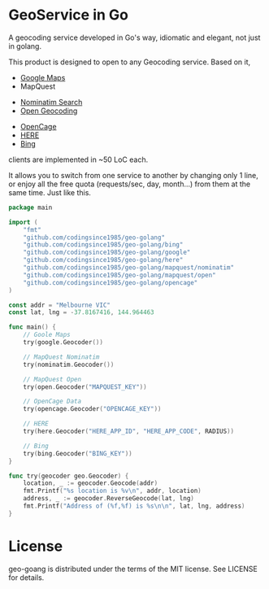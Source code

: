 GeoService in Go
=

A geocoding service developed in Go's way, idiomatic and elegant, not just in golang.

This product is designed to open to any Geocoding service. Based on it,
+ [Google Maps](https://developers.google.com/maps/documentation/geocoding/)
+ MapQuest
 - [Nominatim Search](http://open.mapquestapi.com/nominatim/)
 - [Open Geocoding](http://open.mapquestapi.com/geocoding/)
+ [OpenCage](http://geocoder.opencagedata.com/api.html)
+ [HERE](https://developer.here.com/rest-apis/documentation/geocoder)
+ [Bing](https://msdn.microsoft.com/en-us/library/ff701715.aspx)

clients are implemented in ~50 LoC each.

It allows you to switch from one service to another by changing only 1 line, or enjoy all the free quota (requests/sec, day, month...) from them at the same time. Just like this.

```go
package main

import (
	"fmt"
	"github.com/codingsince1985/geo-golang"
	"github.com/codingsince1985/geo-golang/bing"
	"github.com/codingsince1985/geo-golang/google"
	"github.com/codingsince1985/geo-golang/here"
	"github.com/codingsince1985/geo-golang/mapquest/nominatim"
	"github.com/codingsince1985/geo-golang/mapquest/open"
	"github.com/codingsince1985/geo-golang/opencage"
)

const addr = "Melbourne VIC"
const lat, lng = -37.8167416, 144.964463

func main() {
	// Goole Maps
	try(google.Geocoder())

	// MapQuest Nominatim
	try(nominatim.Geocoder())

	// MapQuest Open
	try(open.Geocoder("MAPQUEST_KEY"))

	// OpenCage Data
	try(opencage.Geocoder("OPENCAGE_KEY"))

	// HERE
	try(here.Geocoder("HERE_APP_ID", "HERE_APP_CODE", RADIUS))

	// Bing
	try(bing.Geocoder("BING_KEY"))
}

func try(geocoder geo.Geocoder) {
	location, _ := geocoder.Geocode(addr)
	fmt.Printf("%s location is %v\n", addr, location)
	address, _ := geocoder.ReverseGeocode(lat, lng)
	fmt.Printf("Address of (%f,%f) is %s\n\n", lat, lng, address)
}
```

License
=
geo-goang is distributed under the terms of the MIT license. See LICENSE for details.
